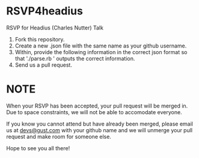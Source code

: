 RSVP4headius
============

RSVP for Headius (Charles Nutter) Talk

1. Fork this repository.
2. Create a new .json file with the same name as your github username.
3. Within, provide the following information in the correct json format so that './parse.rb <your file>' outputs the correct information.  
4. Send us a pull request.

NOTE
====
When your RSVP has been accepted, your pull request will be merged in.
Due to space constraints, we will not be able to accomodate everyone.

If you know you cannot attend but have already been merged, please email us at devs@gust.com with your github name and we will unmerge your pull request and make room for someone else.

Hope to see you all there!
